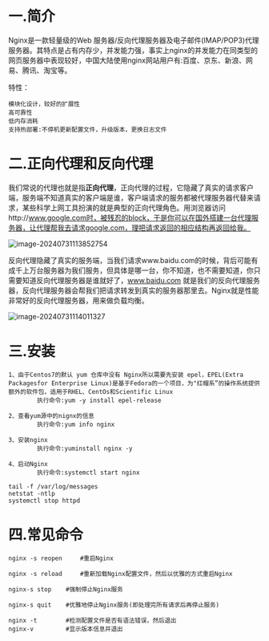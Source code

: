 # 一.简介

Nginx是一款轻量级的Web 服务器/反向代理服务器及电子邮件(IMAP/POP3)代理服务器。其特点是占有内存少，并发能力强，事实上nginx的并发能力在同类型的网页服务器中表现较好，中国大陆使用nginx网站用户有:百度、京东、新浪、网易、腾讯、淘宝等。

特性：

```
模块化设计，较好的扩展性
高可靠性
低内存消耗
支持热部署:不停机更新配置文件，升级版本，更换日志文件
```

# 二.正向代理和反向代理

我们常说的代理也就是指**正向代理**，正向代理的过程，它隐藏了真实的请求客户端，服务端不知道真实的客户端是谁，客户端请求的服务都被代理服务器代替来请求，某些科学上网工具扮演的就是典型的正向代理角色。用浏览器访问http://www.google.com时，被残忍的block，于是你可以在国外搭建一台代理服务器，让代理帮我去请求google.com，理把请求返回的相应结构再返回给我。

![image-20240731113852754](D:/%E6%96%87%E6%A1%A3/%E7%AC%94%E8%AE%B0/%E6%8A%A4%E7%BD%91/9.%E4%B8%AD%E9%97%B4%E4%BB%B6%E6%BC%8F%E6%B4%9E/image-20240731113852754.png)

反向代理隐藏了真实的服务端，当我们请求www.baidu.com的时候，背后可能有成千上万台服务器为我们服务，但具体是哪一台，你不知道，也不需要知道，你只需要知道反向代理服务器是谁就好了，www.baidu.com 就是我们的反向代理服务器，反向代理服务器会帮我们把请求转发到真实的服务器那里去。Nginx就是性能非常好的反向代理服务器，用来做负载均衡。

![image-20240731114011327](D:/%E6%96%87%E6%A1%A3/%E7%AC%94%E8%AE%B0/%E6%8A%A4%E7%BD%91/9.%E4%B8%AD%E9%97%B4%E4%BB%B6%E6%BC%8F%E6%B4%9E/image-20240731114011327.png)

# 三.安装

```
1、由于Centos7的默认 yum 仓库中没有 Nginx所以需要先安装 epel，EPEL(Extra Packagesfor Enterprise Linux)是基于Fedora的一个项目，为"红帽系”的操作系统提供额外的软件包，适用于RHEL、CentOs和Scientific Linux
		执行命令:yum -y install epel-release

2、查看yum源中的nignx的信息
		执行命令:yum info nginx

3、安装nginx
		执行命令:yuminstall nginx -y

4、启动Nginx
		执行命令:systemctl start nginx
		
tail -f /var/log/messages
netstat -ntlp
systemctl stop httpd
```

# 四.常见命令

```
nginx -s reopen 	#重启Nginx

nginx -s reload 	#重新加载Nginx配置文件，然后以优雅的方式重启Nginx

nginx-s stop 	#强制停止Nginx服务

nginx-s quit 	#优雅地停止Nginx服务(即处理完所有请求后再停止服务)

nginx -t		#检测配置文件是否有语法错误，然后退出
nginx-v			#显示版本信息并退出
```


